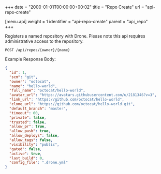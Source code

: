+++
date = "2000-01-01T00:00:00+00:02"
title = "Repo Create"
url = "api-repo-create"

[menu.api]
  weight = 1
  identifier = "api-repo-create"
  parent = "api_repo"
+++

Registers a named repository with Drone.
Please note this api requires administrative access to the repository.

```text
POST /api/repos/{owner}/{name}
```

Example Response Body:

```json
{
  "id": 1,
  "scm": "git",
  "owner": "octocat",
  "name": "hello-world",
  "full_name": "octocat/hello-world",
  "avatar_url": "https://avatars.githubusercontent.com/u/2181346?v=3",
  "link_url": "https://github.com/octocat/hello-world",
  "clone_url": "https://github.com/octocat/hello-world.git",
  "default_branch": "master",
  "timeout": 60,
  "private": false,
  "trusted": false,
  "allow_pr": true,
  "allow_push": true,
  "allow_deploys": false,
  "allow_tags": false,
  "visibility": "public",
  "gated": false,
  "active": true,
  "last_build": 0,
  "config_file": ".drone.yml"
}
```
